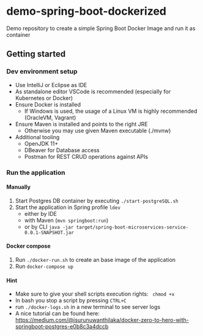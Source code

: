 # demo-spring-boot-dockerized
Demo repository to create a simple Spring Boot Docker Image and run it as container


## Getting started

### Dev environment setup
* Use IntelliJ or Eclipse as IDE
* As standalone editor VSCode is recommended (especially for Kubernetes or Docker)
* Ensure Docker is installed
    * If Windows is used, the usage of a Linux VM is highly recommended (OracleVM, Vagrant)
* Ensure Maven is installed and points to the right JRE
    * Otherwise you may use given Maven executable (./mvnw)
* Additional tooling
    * OpenJDK 11+
    * DBeaver for Database access
    * Postman for REST CRUD operations against APIs

### Run the application
#### Manually
1. Start Postgres DB container by executing `./start-postgreSQL.sh`
2. Start the application in Spring profile `ldev`
    * either by IDE 
    * with Maven (`mvn springboot:run`)
    * or by CLI `java -jar target/spring-boot-microservices-service-0.0.1-SNAPSHOT.jar`
#### Docker compose 
1. Run `./docker-run.sh` to create an base image of the application
2. Run `docker-compose up`

#### Hint 
* Make sure to give your shell scripts execution rights: `` chmod +x``
* In bash you stop a script by pressing `CTRL+C`
* run `./docker-logs.sh` in a new terminal to see server logs
* A nice tutorial can be found here: https://medium.com/@isurunuwanthilaka/docker-zero-to-hero-with-springboot-postgres-e0b8c3a4dccb
